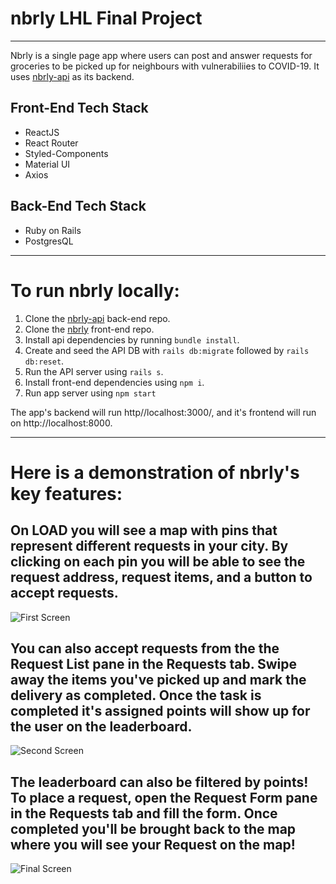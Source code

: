 # nbrly LHL Final Project
---

Nbrly is a single page app where users can post and answer requests for groceries to be picked up for neighbours with vulnerabiliies to COVID-19. It uses [nbrly-api](https://github.com/ronjuarez/nbrly-api) as its backend. 

## Front-End Tech Stack
* ReactJS
* React Router
* Styled-Components
* Material UI
* Axios

## Back-End Tech Stack
* Ruby on Rails
* PostgresQL

---

# To run nbrly locally:
1) Clone the [nbrly-api](https://github.com/ronjuarez/nbrly-api) back-end repo.
2) Clone the [nbrly](https://github.com/ronjuarez/nbrly) front-end repo.
3) Install api dependencies by running `bundle install`.
4) Create and seed the API DB with `rails db:migrate` followed by `rails db:reset`.
5) Run the API server using `rails s`.
6) Install front-end dependencies using `npm i`.
7) Run app server using `npm start`

The app's backend will run http//localhost:3000/, and it's frontend will run on http://localhost:8000.

---

# Here is a demonstration of nbrly's key features:
## On LOAD you will see a map with pins that represent different requests in your city. By clicking on each pin you will be able to see the request address, request items, and a button to accept requests.
![First Screen](https://github.com/ronjuarez/nbrly/blob/master/app-gifs/mapofrequests.gif)

## You can also accept requests from the the Request List pane in the Requests tab. Swipe away the items you've picked up and mark the delivery as completed. Once the task is completed it's assigned points will show up for the user on the leaderboard.
![Second Screen](https://github.com/ronjuarez/nbrly/blob/master/app-gifs/answeringrequestsupdatingpoints.gif)

## The leaderboard can also be filtered by points! To place a request, open the Request Form pane in the Requests tab and fill the form. Once completed you'll be brought back to the map where you will see your Request on the map!
![Final Screen](https://github.com/ronjuarez/nbrly/blob/master/app-gifs/filteringbydeliveriesmakingrequests.gif)

